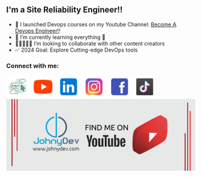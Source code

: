 ## I'm a Site Reliability Engineer!!

- 🚀 I launched Devops courses on my Youtube Channel: [Become A Devops Engineer!][course]!
- 📖 I’m currently learning everything 🤣
- 🧑🏻‍🤝‍🧑🏻 I’m looking to collaborate with other content creators
- ✅ 2024 Goal: Explore Cutting-edge DevOps tools

### Connect with me:

<img alt="https://johnydev.com/" src="icons/icons8-website-100.png" width="60px">&nbsp;
<img alt="https://www.youtube.com/@JohnyDev" src="icons/icons8-youtube-48.png" width="60px">&nbsp;
<img alt="https://www.linkedin.com/in/johnbedeir/" src="icons/icons8-linkedin-48.png" width="60px">&nbsp;
<img alt="https://www.instagram.com/johnbedeir/" src="icons/icons8-instagram-48.png" width="60px">&nbsp;
<img alt="https://www.facebook.com/profile.php?id=100064050812806" src="icons/icons8-facebook-48.png" width="60px">&nbsp;
<img alt="https://www.tiktok.com/@johnydev2" src="icons/icons8-tiktok-48.png" width="60 px">&nbsp;
<img src="icons/youtube.png">

[course]: https://www.youtube.com/@JohnyDev
